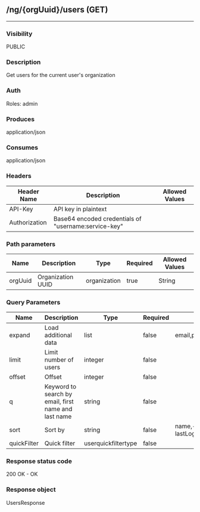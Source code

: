 ## /ng/{orgUuid}/users (GET)
---
### Visibility
PUBLIC
### Description
Get users for the current user&#x27;s organization
### Auth
Roles: admin
### Produces
application/json
### Consumes
application/json
### Headers
| Header Name | Description | Allowed Values |
| ----------- | ----------- | ----------- |
| API-Key | API key in plaintext |  |
| Authorization | Base64 encoded credentials of &quot;username:service-key&quot; |  |
### Path parameters
| Name | Description | Type | Required | Allowed Values |
| ----------- | ----------- | ----------- | ----------- | ----------- |
| orgUuid | Organization UUID | organization | true | String |
### Query Parameters
| Name | Description | Type | Required | Allowed Values |
| ----------- | ----------- | ----------- | ----------- | ----------- |
| expand | Load additional data | list | false | email,preferences,login,service_key,signup,groups,online,skip_links |
| limit | Limit number of users | integer | false |  |
| offset | Offset | integer | false |  |
| q | Keyword to search by email, first name and last name | string | false |  |
| sort | Sort by | string | false | name,-name,status,-status,role,-role,lastLoginTime,-lastLoginTime |
| quickFilter | Quick filter | userquickfiltertype | false |  |
### Response status code
200 OK - OK
### Response object
UsersResponse
